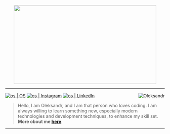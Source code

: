 <div align="center">
 <img src="https://github.com/OAleksandr/OleksandrShchegol/blob/main/images/os-icon.png" width="450" height="250">
</div>

<hr>

[<img alt="os | OS" src="https://img.shields.io/badge/oshchegol.dev-f2b738.svg?&style=for-the-badge&logo=circle&logoColor=fff" />][ossite]
[<img alt="os | Instagram" src="https://img.shields.io/badge/instagram-E4405F.svg?&style=for-the-badge&logo=instagram&logoColor=fff" />][instagram]
[<img alt="os | LinkedIn" src="https://img.shields.io/badge/linkedin-0077B5.svg?&style=for-the-badge&logo=linkedin&logoColor=fff" />][linkedin]
<img align="right" src="https://komarev.com/ghpvc/?username=OAleksandr&label=Profile%20Views%20&color=AC1F21&style=for-the-badge" alt="Oleksandr" />

[ossite]: https://www.oshchegol-dev.com/
[instagram]: https://www.instagram.com/oalexandr24/?hl=en
[linkedin]: https://www.linkedin.com/in/oleksandrshchegol/


> Hello, I am Oleksandr, and I am that person who loves coding. I am always willing to learn something new, especially modern technologies and development techniques, to enhance my skill set. 
> **More obout me [here](https://www.oshchegol-dev.com/about.html)**.

<hr>




